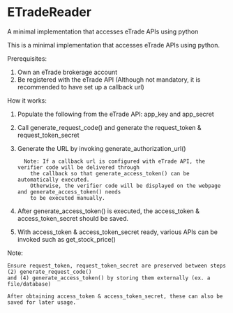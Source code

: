 # ETradeReader
A minimal implementation that accesses eTrade APIs using python

This is a minimal implementation that accesses eTrade APIs using python.

Prerequisites:
  1. Own an eTrade brokerage account
  2. Be registered with the eTrade API (Although not mandatory, it is recommended to have set up a callback url)

How it works:
  1. Populate the following from the eTrade API: app_key and app_secret
  2. Call generate_request_code() and generate the request_token & request_token_secret
  3. Generate the URL by invoking generate_authorization_url()
     
           Note: If a callback url is configured with eTrade API, the verifier code will be delivered through
             the callback so that generate_access_token() can be automatically executed.
             Otherwise, the verifier code will be displayed on the webpage and generate_access_token() needs
             to be executed manually.
  5. After generate_access_token() is executed, the access_token & access_token_secret should be saved.
  6. With access_token & access_token_secret ready, various APIs can be invoked such as get_stock_price()     

Note:

    Ensure request_token, request_token_secret are preserved between steps (2) generate_request_code() 
    and (4) generate_access_token() by storing them externally (ex. a file/database)
    
    After obtaining access_token & access_token_secret, these can also be saved for later usage.
